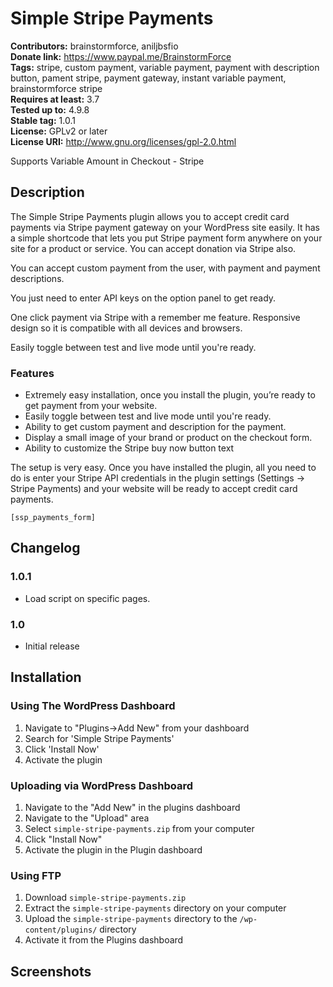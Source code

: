 #  Simple Stripe Payments #

**Contributors:** brainstormforce, aniljbsfio  
**Donate link:** https://www.paypal.me/BrainstormForce  
**Tags:** stripe, custom payment, variable payment, payment with description button, pament stripe, payment gateway, instant variable payment, brainstormforce stripe  
**Requires at least:** 3.7  
**Tested up to:** 4.9.8  
**Stable tag:** 1.0.1  
**License:** GPLv2 or later  
**License URI:** http://www.gnu.org/licenses/gpl-2.0.html  

Supports Variable Amount in Checkout - Stripe

## Description ##

The Simple Stripe Payments plugin allows you to accept credit card payments via Stripe payment gateway on your WordPress site easily. It has a simple shortcode that lets you put Stripe payment form anywhere on your site for a product or service. You can accept donation via Stripe also.

You can accept custom payment from the user, with payment and payment descriptions.

You just need to enter API keys on the option panel to get ready.

One click payment via Stripe with a remember me feature. Responsive design so it is compatible with all devices and browsers.

Easily toggle between test and live mode until you're ready.

### Features ###

* Extremely easy installation, once you install the plugin, you’re ready to
get payment from your website.
* Easily toggle between test and live mode until you're ready.
* Ability to get custom payment and description for the payment.
* Display a small image of your brand or product on the checkout form.
* Ability to customize the Stripe buy now button text

The setup is very easy. Once you have installed the plugin, all you need to do is enter your Stripe API credentials in the plugin settings (Settings -> Stripe Payments) and your website will be ready to accept credit card payments.

`[ssp_payments_form]`

## Changelog ##

### 1.0.1 ###

* Load script on specific pages.

### 1.0 ###

* Initial release

## Installation ##

### Using The WordPress Dashboard ###

1. Navigate to "Plugins->Add New" from your dashboard
2. Search for 'Simple Stripe Payments'
3. Click 'Install Now'
4. Activate the plugin

### Uploading via WordPress Dashboard ###

1. Navigate to the "Add New" in the plugins dashboard
2. Navigate to the "Upload" area
3. Select `simple-stripe-payments.zip` from your computer
4. Click "Install Now"
5. Activate the plugin in the Plugin dashboard

### Using FTP ###

1. Download `simple-stripe-payments.zip`
2. Extract the `simple-stripe-payments` directory on your computer
3. Upload the `simple-stripe-payments` directory to the `/wp-content/plugins/` directory
4. Activate it from the Plugins dashboard

## Screenshots ##